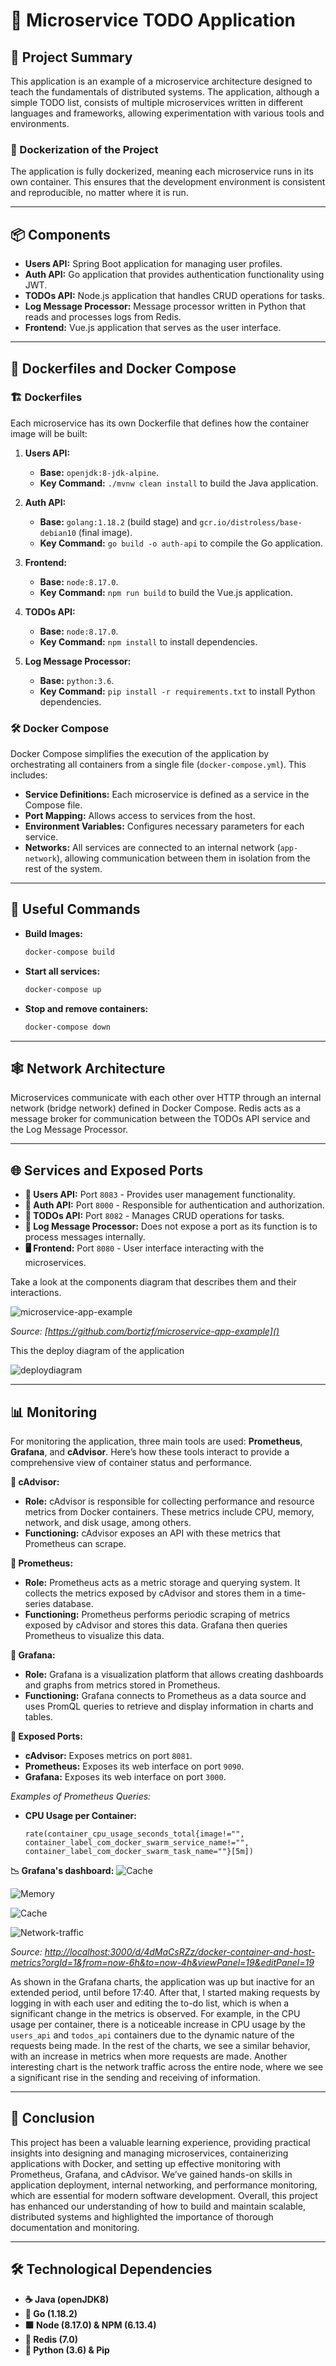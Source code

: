 # 📝 Microservice TODO Application

## 🌟 Project Summary
This application is an example of a microservice architecture designed to teach the fundamentals of distributed systems. The application, although a simple TODO list, consists of multiple microservices written in different languages and frameworks, allowing experimentation with various tools and environments.

### 🚀 Dockerization of the Project
The application is fully dockerized, meaning each microservice runs in its own container. This ensures that the development environment is consistent and reproducible, no matter where it is run.

---

## 📦 Components

- **Users API:** Spring Boot application for managing user profiles.
- **Auth API:** Go application that provides authentication functionality using JWT.
- **TODOs API:** Node.js application that handles CRUD operations for tasks.
- **Log Message Processor:** Message processor written in Python that reads and processes logs from Redis.
- **Frontend:** Vue.js application that serves as the user interface.

---

## 🐳 Dockerfiles and Docker Compose

### 🏗️ Dockerfiles

Each microservice has its own Dockerfile that defines how the container image will be built:

1. **Users API:** 
   - **Base:** `openjdk:8-jdk-alpine`.
   - **Key Command:** `./mvnw clean install` to build the Java application.

2. **Auth API:** 
   - **Base:** `golang:1.18.2` (build stage) and `gcr.io/distroless/base-debian10` (final image).
   - **Key Command:** `go build -o auth-api` to compile the Go application.

3. **Frontend:** 
   - **Base:** `node:8.17.0`.
   - **Key Command:** `npm run build` to build the Vue.js application.

4. **TODOs API:** 
   - **Base:** `node:8.17.0`.
   - **Key Command:** `npm install` to install dependencies.

5. **Log Message Processor:** 
   - **Base:** `python:3.6`.
   - **Key Command:** `pip install -r requirements.txt` to install Python dependencies.

### 🛠️ Docker Compose

Docker Compose simplifies the execution of the application by orchestrating all containers from a single file (`docker-compose.yml`). This includes:

- **Service Definitions:** Each microservice is defined as a service in the Compose file.
- **Port Mapping:** Allows access to services from the host.
- **Environment Variables:** Configures necessary parameters for each service.
- **Networks:** All services are connected to an internal network (`app-network`), allowing communication between them in isolation from the rest of the system.

---
## 🔧 Useful Commands

- **Build Images:**
  ```bash
  docker-compose build

- **Start all services:**
  ```bash
  docker-compose up

- **Stop and remove containers:**
  ```bash
  docker-compose down
---

## 🕸️ Network Architecture

Microservices communicate with each other over HTTP through an internal network (bridge network) defined in Docker Compose. Redis acts as a message broker for communication between the TODOs API service and the Log Message Processor.

---

## 🌐 Services and Exposed Ports

* **👤 Users API:** Port `8083` - Provides user management functionality.
* **🔐 Auth API:** Port `8000` - Responsible for authentication and authorization.
* **📝 TODOs API:** Port `8082` - Manages CRUD operations for tasks.
* **📄 Log Message Processor:** Does not expose a port as its function is to process messages internally.
* **🖥️ Frontend:** Port `8080` - User interface interacting with the microservices.

Take a look at the components diagram that describes them and their interactions.

![microservice-app-example](/arch-img/Microservices.png)

*Source: [https://github.com/bortizf/microservice-app-example]()*

This the deploy diagram of the application

![deploydiagram](/arch-img/Msa-Depd.drawio.png) 

---

## 📊 Monitoring

For monitoring the application, three main tools are used: **Prometheus**, **Grafana**, and **cAdvisor**. Here’s how these tools interact to provide a comprehensive view of container status and performance.

**:owl: cAdvisor:**
- **Role:** cAdvisor is responsible for collecting performance and resource metrics from Docker containers. These metrics include CPU, memory, network, and disk usage, among others.
- **Functioning:** cAdvisor exposes an API with these metrics that Prometheus can scrape.

**:trident: Prometheus:**
- **Role:** Prometheus acts as a metric storage and querying system. It collects the metrics exposed by cAdvisor and stores them in a time-series database.
- **Functioning:** Prometheus performs periodic scraping of metrics exposed by cAdvisor and stores this data. Grafana then queries Prometheus to visualize this data.

**:flying_disc: Grafana:**
- **Role:** Grafana is a visualization platform that allows creating dashboards and graphs from metrics stored in Prometheus.
- **Functioning:** Grafana connects to Prometheus as a data source and uses PromQL queries to retrieve and display information in charts and tables.

**:electric_plug: Exposed Ports:**
- **cAdvisor:** Exposes metrics on port `8081`.
- **Prometheus:** Exposes its web interface on port `9090`.
- **Grafana:** Exposes its web interface on port `3000`.

*Examples of Prometheus Queries:*
- **CPU Usage per Container:**
  ```promql
  rate(container_cpu_usage_seconds_total{image!="", container_label_com_docker_swarm_service_name!="", container_label_com_docker_swarm_task_name=""}[5m])

**:chart_with_downwards_trend:	Grafana's dashboard:** 
![Cache](/arch-img/cpu-containers.png)

![Memory](/arch-img/memory-usage.png)

![Cache](/arch-img/cpu-containers.png)

![Network-traffic](/arch-img/network-traffic.png)

*Source: [http://localhost:3000/d/4dMaCsRZz/docker-container-and-host-metrics?orgId=1&from=now-6h&to=now-4h&viewPanel=19&editPanel=19]()*

As shown in the Grafana charts, the application was up but inactive for an extended period, until before 17:40. After that, I started making requests by logging in with each user and editing the to-do list, which is when a significant change in the metrics is observed. For example, in the CPU usage per container, there is a noticeable increase in CPU usage by the `users_api` and `todos_api` containers due to the dynamic nature of the requests being made. In the rest of the charts, we see a similar behavior, with an increase in metrics when more requests are made. Another interesting chart is the network traffic across the entire node, where we see a significant rise in the sending and receiving of information.



---
## :bookmark_tabs: Conclusion
This project has been a valuable learning experience, providing practical insights into designing and managing microservices, containerizing applications with Docker, and setting up effective monitoring with Prometheus, Grafana, and cAdvisor. We’ve gained hands-on skills in application deployment, internal networking, and performance monitoring, which are essential for modern software development. Overall, this project has enhanced our understanding of how to build and maintain scalable, distributed systems and highlighted the importance of thorough documentation and monitoring.

---

## 🛠️ Technological Dependencies

* **☕ Java (openJDK8)**
* **🐹 Go (1.18.2)**
* **🟩 Node (8.17.0) & NPM (6.13.4)**
* **📝 Redis (7.0)**
* **🐍 Python (3.6) & Pip**
  

